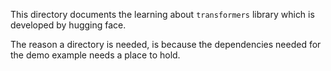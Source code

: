 This directory documents the learning about `transformers` library which is developed by hugging face.

The reason a directory is needed, is because the dependencies needed for the demo example needs a place to hold.
